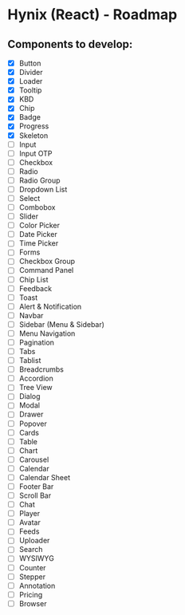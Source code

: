 # Hynix (React) - Roadmap

## Components to develop:

- [x] Button
- [x] Divider
- [x] Loader
- [x] Tooltip
- [x] KBD
- [x] Chip
- [x] Badge
- [x] Progress
- [x] Skeleton
- [ ] Input
- [ ] Input OTP
- [ ] Checkbox
- [ ] Radio
- [ ] Radio Group
- [ ] Dropdown List
- [ ] Select
- [ ] Combobox
- [ ] Slider
- [ ] Color Picker
- [ ] Date Picker
- [ ] Time Picker
- [ ] Forms
- [ ] Checkbox Group
- [ ] Command Panel
- [ ] Chip List
- [ ] Feedback
- [ ] Toast
- [ ] Alert & Notification
- [ ] Navbar
- [ ] Sidebar (Menu & Sidebar)
- [ ] Menu Navigation
- [ ] Pagination
- [ ] Tabs
- [ ] Tablist
- [ ] Breadcrumbs
- [ ] Accordion
- [ ] Tree View
- [ ] Dialog
- [ ] Modal
- [ ] Drawer
- [ ] Popover
- [ ] Cards
- [ ] Table
- [ ] Chart
- [ ] Carousel
- [ ] Calendar
- [ ] Calendar Sheet
- [ ] Footer Bar
- [ ] Scroll Bar
- [ ] Chat
- [ ] Player
- [ ] Avatar
- [ ] Feeds
- [ ] Uploader
- [ ] Search
- [ ] WYSIWYG
- [ ] Counter
- [ ] Stepper
- [ ] Annotation
- [ ] Pricing
- [ ] Browser
